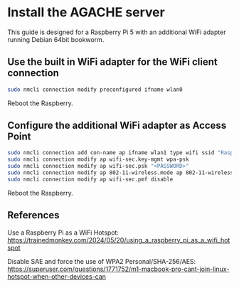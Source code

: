 # Install the AGACHE server

This guide is designed for a Raspberry Pi 5 with an additional WiFi adapter running Debian 64bit bookworm.

## Use the built in WiFi adapter for the WiFi client connection

```bash
sudo nmcli connection modify preconfigured ifname wlan0
```

Reboot the Raspberry.

## Configure the additional WiFi adapter as Access Point

```bash
sudo nmcli connection add con-name ap ifname wlan1 type wifi ssid "Raspberry Pi AP 01"
sudo nmcli connection modify ap wifi-sec.key-mgmt wpa-psk
sudo nmcli connection modify ap wifi-sec.psk "<PASSWORD>"
sudo nmcli connection modify ap 802-11-wireless.mode ap 802-11-wireless.band bg ipv4.method shared
sudo nmcli connection modify ap wifi-sec.pmf disable
```

Reboot the Raspberry.

## References

Use a Raspberry Pi as a WiFi Hotspot: https://trainedmonkey.com/2024/05/20/using_a_raspberry_pi_as_a_wifi_hotspot

Disable SAE and force the use of WPA2 Personal/SHA-256/AES: https://superuser.com/questions/1771752/m1-macbook-pro-cant-join-linux-hotspot-when-other-devices-can
